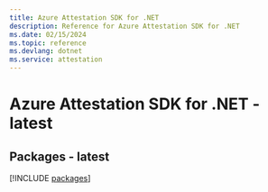 ```yaml
---
title: Azure Attestation SDK for .NET
description: Reference for Azure Attestation SDK for .NET
ms.date: 02/15/2024
ms.topic: reference
ms.devlang: dotnet
ms.service: attestation
---
```

# Azure Attestation SDK for .NET - latest
## Packages - latest
[!INCLUDE [packages](attestation-index.md)]